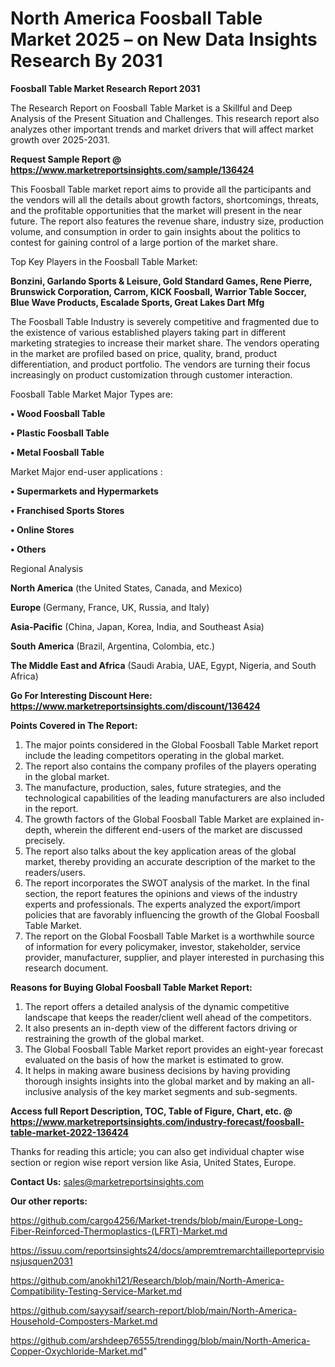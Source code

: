 # North America Foosball Table Market 2025 – on New Data Insights Research By 2031

<strong>Foosball Table Market Research Report 2031</strong>

The Research Report on Foosball Table Market is a Skillful and Deep Analysis of the Present Situation and Challenges. This research report also analyzes other important trends and market drivers that will affect market growth over 2025-2031.

<strong>Request Sample Report @ <a href=https://www.marketreportsinsights.com/sample/136424>https://www.marketreportsinsights.com/sample/136424</a></strong>

This Foosball Table market report aims to provide all the participants and the vendors will all the details about growth factors, shortcomings, threats, and the profitable opportunities that the market will present in the near future. The report also features the revenue share, industry size, production volume, and consumption in order to gain insights about the politics to contest for gaining control of a large portion of the market share.

Top Key Players in the Foosball Table Market:

<strong>Bonzini, Garlando Sports & Leisure, Gold Standard Games, Rene Pierre, Brunswick Corporation, Carrom, KICK Foosball, Warrior Table Soccer, Blue Wave Products, Escalade Sports, Great Lakes Dart Mfg</strong>

The Foosball Table Industry is severely competitive and fragmented due to the existence of various established players taking part in different marketing strategies to increase their market share. The vendors operating in the market are profiled based on price, quality, brand, product differentiation, and product portfolio. The vendors are turning their focus increasingly on product customization through customer interaction.

Foosball Table Market Major Types are:

<strong>• Wood Foosball Table

• Plastic Foosball Table

• Metal Foosball Table</strong>

Market Major end-user applications :

<strong>• Supermarkets and Hypermarkets

• Franchised Sports Stores

• Online Stores

• Others</strong>

Regional Analysis

</u><strong><b>North America</b></strong> (the United States, Canada, and Mexico)

<strong><b>Europe </b></strong>(Germany, France, UK, Russia, and Italy)

<strong><b>Asia-Pacific</b></strong> (China, Japan, Korea, India, and Southeast Asia)

<strong><b>South America</b></strong> (Brazil, Argentina, Colombia, etc.)

<strong><b>The Middle East and Africa</b></strong> (Saudi Arabia, UAE, Egypt, Nigeria, and South Africa)

<strong>Go For Interesting Discount Here: <a href=https://www.marketreportsinsights.com/discount/136424>https://www.marketreportsinsights.com/discount/136424</a></strong>

<strong>Points Covered in The Report:</strong>
<ol>
  <li>The major points considered in the Global Foosball Table Market report include the leading competitors operating in the global market.</li>
  <li>The report also contains the company profiles of the players operating in the global market.</li>
  <li>The manufacture, production, sales, future strategies, and the technological capabilities of the leading manufacturers are also included in the report.</li>
  <li>The growth factors of the Global Foosball Table Market are explained in-depth, wherein the different end-users of the market are discussed precisely.</li>
  <li>The report also talks about the key application areas of the global market, thereby providing an accurate description of the market to the readers/users.</li>
  <li>The report incorporates the SWOT analysis of the market. In the final section, the report features the opinions and views of the industry experts and professionals. The experts analyzed the export/import policies that are favorably influencing the growth of the Global Foosball Table Market.</li>
  <li>The report on the Global Foosball Table Market is a worthwhile source of information for every policymaker, investor, stakeholder, service provider, manufacturer, supplier, and player interested in purchasing this research document.</li>
</ol>
<strong>Reasons for Buying Global Foosball Table Market Report:</strong>

<ol>
  <li>The report offers a detailed analysis of the dynamic competitive landscape that keeps the reader/client well ahead of the competitors.</li>
  <li>It also presents an in-depth view of the different factors driving or restraining the growth of the global market.</li>
  <li>The Global Foosball Table Market report provides an eight-year forecast evaluated on the basis of how the market is estimated to grow.</li>
  <li>It helps in making aware business decisions by having providing thorough insights insights into the global market and by making an all-inclusive analysis of the key market segments and sub-segments.</li>
</ol>
<strong>Access full Report Description, TOC, Table of Figure, Chart, etc. @ <a href=https://www.marketreportsinsights.com/industry-forecast/foosball-table-market-2022-136424>https://www.marketreportsinsights.com/industry-forecast/foosball-table-market-2022-136424</a></strong>


Thanks for reading this article; you can also get individual chapter wise section or region wise report version like Asia, United States, Europe.

<strong>Contact Us:</strong>
sales@marketreportsinsights.com

<strong>Our other reports:</strong>

<a href=https://github.com/cargo4256/Market-trends/blob/main/Europe-Long-Fiber-Reinforced-Thermoplastics-(LFRT)-Market.md>https://github.com/cargo4256/Market-trends/blob/main/Europe-Long-Fiber-Reinforced-Thermoplastics-(LFRT)-Market.md</a>

<a href=https://issuu.com/reportsinsights24/docs/ampremtremarchtailleporteprvisionsjusquen2031>https://issuu.com/reportsinsights24/docs/ampremtremarchtailleporteprvisionsjusquen2031</a>

<a href=https://github.com/anokhi121/Research/blob/main/North-America-Compatibility-Testing-Service-Market.md>https://github.com/anokhi121/Research/blob/main/North-America-Compatibility-Testing-Service-Market.md</a>

<a href=https://github.com/sayysaif/search-report/blob/main/North-America-Household-Composters-Market.md>https://github.com/sayysaif/search-report/blob/main/North-America-Household-Composters-Market.md</a>

<a href=https://github.com/arshdeep76555/trendingg/blob/main/North-America-Copper-Oxychloride-Market.md>https://github.com/arshdeep76555/trendingg/blob/main/North-America-Copper-Oxychloride-Market.md</a>"
